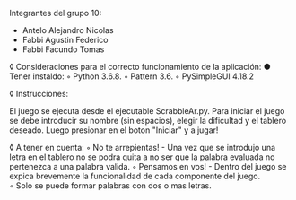 Integrantes del grupo 10:
- Antelo Alejandro Nicolas
- Fabbi Agustin Federico
- Fabbi Facundo Tomas



◊ Consideraciones para el correcto funcionamiento de la aplicación:
● Tener instaldo:
    ◦ Python 3.6.8.
    ◦ Pattern 3.6.
    ◦ PySimpleGUI 4.18.2

◊ Instrucciones:

El juego se ejecuta desde el ejecutable ScrabbleAr.py.
Para iniciar el juego se debe introducir su nombre (sin espacios), elegir la dificultad y el tablero deseado.
Luego presionar en el boton "Iniciar" y a jugar!

◊ A tener en cuenta:
    ◦ No te arrepientas! - Una vez que se introdujo una letra en el tablero no se podra quita a no ser que la palabra
      evaluada no pertenezca a una palabra valida.
    ◦ Pensamos en vos! - Dentro del juego se expica brevemente la funcionalidad de cada componente del juego.  
    ◦ Solo se puede formar palabras con dos o mas letras.
